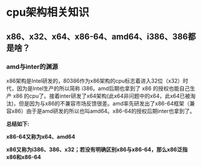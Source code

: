 # cpu架构相关知识

## x86、x32、x64、x86-64、amd64、i386、386都是啥？
### amd与inter的渊源
x86架构是Intel研发的，80386作为x86架构的cpu标志着进入32位（x32）时代，因为是Intel生产的所以简称 i386。amd后期也拿到了 x86 的授权也能自己生产 x86 的cpu了。接着inter研发了x64架构(此x64非问题中的x64，此x64已被淘汰)，但是因为与x86的不兼容市场反馈很差。amd率先研发出了x86-64框架（兼容x86）由于是amd研发的所以也叫amd64。x86-64的授权后期inter也拿到了。

**总结如下:**

**x86-64又称为x64、amd64**

**x86又称为i386、386、x32；若没有明确区别x86与x86-64，那么x86泛指x86和x86-64**
